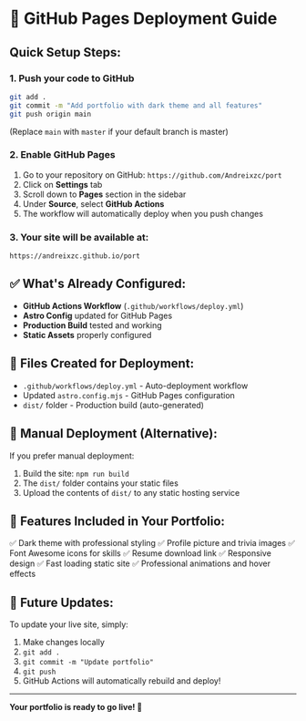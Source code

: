 # 🚀 GitHub Pages Deployment Guide

## Quick Setup Steps:

### 1. **Push your code to GitHub**
```bash
git add .
git commit -m "Add portfolio with dark theme and all features"
git push origin main
```
(Replace `main` with `master` if your default branch is master)

### 2. **Enable GitHub Pages**
1. Go to your repository on GitHub: `https://github.com/Andreixzc/port`
2. Click on **Settings** tab
3. Scroll down to **Pages** section in the sidebar
4. Under **Source**, select **GitHub Actions**
5. The workflow will automatically deploy when you push changes

### 3. **Your site will be available at:**
`https://andreixzc.github.io/port`

## ✅ What's Already Configured:

- **GitHub Actions Workflow** (`.github/workflows/deploy.yml`)
- **Astro Config** updated for GitHub Pages
- **Production Build** tested and working
- **Static Assets** properly configured

## 🔧 Files Created for Deployment:

- `.github/workflows/deploy.yml` - Auto-deployment workflow
- Updated `astro.config.mjs` - GitHub Pages configuration
- `dist/` folder - Production build (auto-generated)

## 📝 Manual Deployment (Alternative):

If you prefer manual deployment:

1. Build the site: `npm run build`
2. The `dist/` folder contains your static files
3. Upload the contents of `dist/` to any static hosting service

## 🌟 Features Included in Your Portfolio:

✅ Dark theme with professional styling
✅ Profile picture and trivia images
✅ Font Awesome icons for skills
✅ Resume download link
✅ Responsive design
✅ Fast loading static site
✅ Professional animations and hover effects

## 🔄 Future Updates:

To update your live site, simply:
1. Make changes locally
2. `git add .`
3. `git commit -m "Update portfolio"`
4. `git push`
5. GitHub Actions will automatically rebuild and deploy!

---

**Your portfolio is ready to go live! 🎉**
